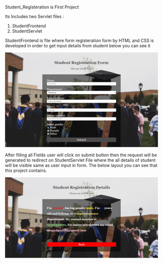 Student_Registeration is First Project 

Its Includes two Servlet files :
1) StudentFrontend
2) StudentServlet

StudentFrontend is file where form registeration form by HTML and CSS is developed in order to get input details from student below you can see it 

![studentFrontendScreenshot](https://github.com/Ahmadqazi584/Module-3-Java-SEE/blob/main/StudentFrontendScreenshot.png)

After filling all Fields user will click on submit button then the request will be generated to redirect on StudentServlet File where the all details of student will be visible same as user input in form. The below layout you can see that this project contains.

![studentServletScreenshot](https://github.com/Ahmadqazi584/Module-3-Java-SEE/blob/main/StudentServletScreenshot.png)
